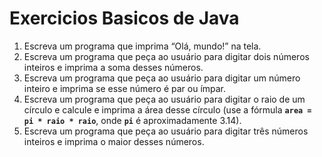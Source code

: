 # Exercicios Basicos de Java

1. Escreva um programa que imprima “Olá, mundo!” na tela.
2. Escreva um programa que peça ao usuário para digitar dois números inteiros e imprima a soma desses números.
3. Escreva um programa que peça ao usuário para digitar um número inteiro e imprima se esse número é par ou ímpar.
4. Escreva um programa que peça ao usuário para digitar o raio de um círculo e calcule e imprima a área desse círculo (use a fórmula **`area = pi * raio * raio`**, onde **`pi`** é aproximadamente 3.14).
5. Escreva um programa que peça ao usuário para digitar três números inteiros e imprima o maior desses números.
